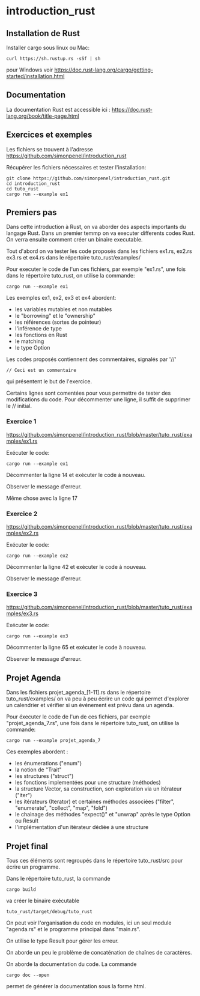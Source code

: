 # introduction_rust

## Installation de Rust

Installer cargo sous linux ou Mac:

`curl https://sh.rustup.rs -sSf | sh`

pour  Windows voir  https://doc.rust-lang.org/cargo/getting-started/installation.html

## Documentation

La documentation Rust est accessible ici : https://doc.rust-lang.org/book/title-page.html

## Exercices et exemples

Les fichiers se trouvent  à  l'adresse  https://github.com/simonpenel/introduction_rust

Récupérer les fichiers nécessaires et tester l'installation:

```
git clone https://github.com/simonpenel/introduction_rust.git
cd introduction_rust
cd tuto_rust
cargo run --example ex1
```





## Premiers pas
Dans cette introduction à Rust, on  va aborder des aspects importants du langage Rust.
Dans un premier temmp on va executer differents codes Rust. On verra ensuite comment créer un binaire executable.

Tout d'abord on va tester les code proposés dans les  fichiers ex1.rs, ex2.rs ex3.rs et ex4.rs dans le répertoire tuto_rust/examples/


Pour executer le code de l'un ces fichiers, par exemple "ex1.rs", une fois dans le répertoire tuto_rust, on utilise la commande:

`cargo run --example ex1`

Les exemples ex1, ex2, ex3 et ex4 abordent:

- les variables mutables et non mutables
- le "borrowing" et le "ownership"
- les références (sortes de pointeur)
- l'inférence de type
- les fonctions en Rust
- le matching
- le type Option

Les codes proposés contiennent des commentaires, signalés par '//'

```
// Ceci est un commentaire
```

qui présentent le but de l'exercice.

Certains lignes sont comentées pour vous permettre de tester des modifications du code.
Pour décommenter une ligne, il suffit de supprimer le // initial.


### Exercice 1 
https://github.com/simonpenel/introduction_rust/blob/master/tuto_rust/examples/ex1.rs

Exécuter le code:

`cargo run --example ex1`

Décommenter la ligne  14 et exécuter le code à nouveau.

Observer  le message d'erreur.

Même chose avec la ligne 17


### Exercice 2 
https://github.com/simonpenel/introduction_rust/blob/master/tuto_rust/examples/ex2.rs

Exécuter le code:

`cargo run --example ex2`

Décommenter la ligne  42 et exécuter le code à nouveau.

Observer  le message d'erreur.


### Exercice 3 
https://github.com/simonpenel/introduction_rust/blob/master/tuto_rust/examples/ex3.rs

Exécuter le code:

`cargo run --example ex3`

Décommenter la ligne  65 et exécuter le code à nouveau.

Observer  le message d'erreur.


## Projet Agenda

Dans les fichiers projet_agenda_[1-11].rs dans le répertoire tuto_rust/examples/ on va peu à peu écrire un code qui permet d'explorer un calendrier et vérifier si un événement est prévu dans un agenda.

Pour éxecuter le code de l'un de ces fichiers, par exemple "projet_agenda_7.rs", une fois dans le répertoire tuto_rust, on utilise la commande:

`cargo run --example projet_agenda_7`

Ces exemples abordent :

- les énumerations ("enum")
- la notion de "Trait"
- les structures ("struct")
- les fonctions implementées pour une structure (méthodes)
- la structure Vector, sa construction, son exploration via un itérateur ("iter")
- les itérateurs (Iterator) et certaines méthodes associées ("filter", "enumerate", "collect", "map", "fold")
- le chainage des méthodes "expect()" et "unwrap" après le type Option ou Result
- l'implémentation d'un itérateur dédiée à une structure


## Projet final

Tous ces éléments sont regroupés dans le répertoire tuto_rust/src pour écrire un programme.

Dans  le répertoire tuto_rust, la commande


`cargo build`

va créer le binaire exécutable

`tuto_rust/target/debug/tuto_rust`

On peut voir l'organisation du code en modules, ici un seul module "agenda.rs" et le programme principal dans "main.rs".

On utilise le type Result pour gérer les erreur.

On aborde un peu le problème de concaténation de chaînes de caractères.

On aborde la documentation du code. La commande

`cargo doc --open`

permet de générer la documentation sous la forme html.
